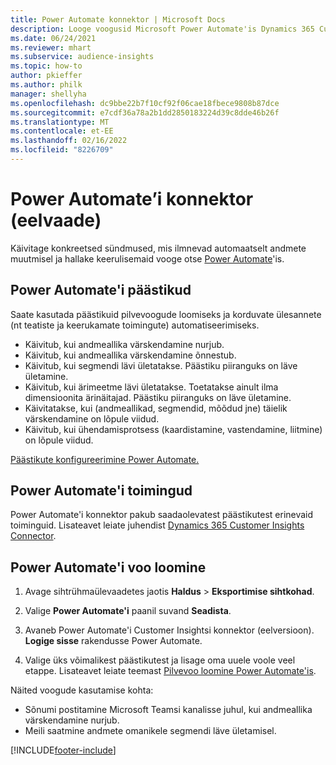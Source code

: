```yaml
---
title: Power Automate konnektor | Microsoft Docs
description: Looge voogusid Microsoft Power Automate'is Dynamics 365 Customer Insightsist
ms.date: 06/24/2021
ms.reviewer: mhart
ms.subservice: audience-insights
ms.topic: how-to
author: pkieffer
ms.author: philk
manager: shellyha
ms.openlocfilehash: dc9bbe22b7f10cf92f06cae18fbece9808b87dce
ms.sourcegitcommit: e7cdf36a78a2b1dd2850183224d39c8dde46b26f
ms.translationtype: MT
ms.contentlocale: et-EE
ms.lasthandoff: 02/16/2022
ms.locfileid: "8226709"
---
```

# <a name="power-automate-connector-preview"></a>Power Automate’i konnektor (eelvaade)

Käivitage konkreetsed sündmused, mis ilmnevad automaatselt andmete muutmisel ja hallake keerulisemaid vooge otse [Power Automate](https://flow.microsoft.com/)'is.

## <a name="power-automate-triggers"></a>Power Automate'i päästikud

Saate kasutada päästikuid pilvevoogude loomiseks ja korduvate ülesannete (nt teatiste ja keerukamate toimingute) automatiseerimiseks. 

- Käivitub, kui andmeallika värskendamine nurjub. 
- Käivitub, kui andmeallika värskendamine õnnestub.
- Käivitub, kui segmendi lävi ületatakse. Päästiku piiranguks on läve ületamine.
- Käivitub, kui ärimeetme lävi ületatakse. Toetatakse ainult ilma dimensioonita ärinäitajad. Päästiku piiranguks on läve ületamine.
- Käivitatakse, kui (andmeallikad, segmendid, mõõdud jne) täielik värskendamine on lõpule viidud.
- Käivitub, kui ühendamisprotsess (kaardistamine, vastendamine, liitmine) on lõpule viidud.

[Päästikute konfigureerimine Power Automate.](https://flow.microsoft.com/connectors/shared_customerinsights/dynamics-365-customer-insights-connector/)

## <a name="power-automate-actions"></a>Power Automate'i toimingud

Power Automate'i konnektor pakub saadaolevatest päästikutest erinevaid toiminguid. Lisateavet leiate juhendist [Dynamics 365 Customer Insights Connector](/connectors/customerinsights/).

## <a name="create-a-power-automate-flow"></a>Power Automate'i voo loomine

1. Avage sihtrühmaülevaadetes jaotis **Haldus** > **Eksportimise sihtkohad**.

1. Valige **Power Automate'i** paanil suvand **Seadista**.

1. Avaneb Power Automate'i Customer Insightsi konnektor (eelversioon). **Logige sisse** rakendusse Power Automate.

1. Valige üks võimalikest päästikutest ja lisage oma uuele voole veel etappe. Lisateavet leiate teemast [Pilvevoo loomine Power Automate'is](/power-automate/get-started-logic-flow).

Näited voogude kasutamise kohta: 
- Sõnumi postitamine Microsoft Teamsi kanalisse juhul, kui andmeallika värskendamine nurjub. 
- Meili saatmine andmete omanikele segmendi läve ületamisel.



[!INCLUDE[footer-include](../includes/footer-banner.md)]
